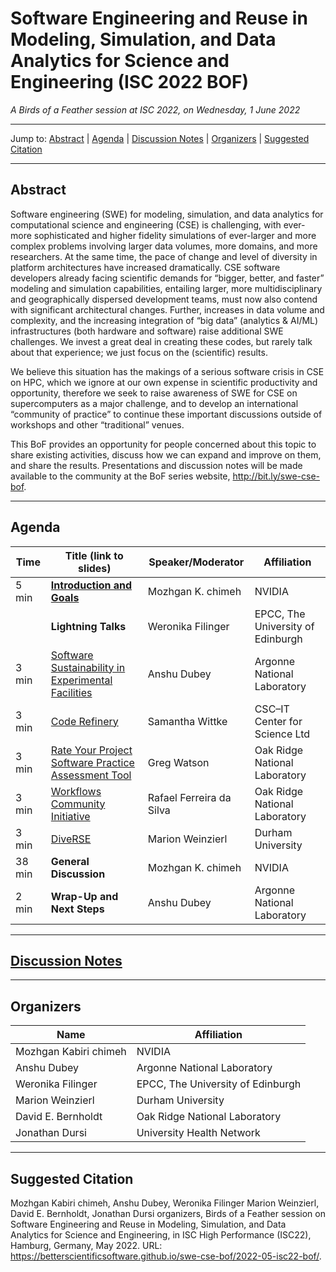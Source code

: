 # Software Engineering and Reuse in Modeling, Simulation, and Data Analytics for Science and Engineering (ISC 2022 BOF)

<!-- Before the event
*A Birds of a Feather session at ISC 2022*

* **When:** 2:30pm-3:30pm CEST Wednesday, 1 June 2022
* **Where:** Hall D, 2nd floor
 end of before event section -->

<!-- After the event -->
*A Birds of a Feather session at ISC 2022, on Wednesday, 1 June 2022*

---

Jump to: [Abstract](#abstract) \| [Agenda](#agenda) \| [Discussion Notes](#discussion-notes) \| [Organizers](#organizers) \|  [Suggested Citation](#suggested-citation)

---

## Abstract

Software engineering (SWE) for modeling, simulation, and data analytics for computational science and engineering (CSE) is challenging, with ever-more sophisticated and higher fidelity simulations of ever-larger and more complex problems involving larger data volumes, more domains, and more researchers. At the same time, the pace of change and level of diversity in platform architectures have increased dramatically. CSE software developers already facing scientific demands for “bigger, better, and faster” modeling and simulation capabilities, entailing larger, more multidisciplinary and geographically dispersed development teams, must now also contend with significant architectural changes. Further, increases in data volume and complexity, and the increasing integration of “big data” (analytics & AI/ML) infrastructures (both hardware and software) raise additional SWE challenges. We invest a great deal in creating these codes, but rarely talk about that experience; we just focus on the (scientific) results.

We believe this situation has the makings of a serious software crisis in CSE on HPC, which we ignore at our own expense in scientific productivity and opportunity, therefore we seek to raise awareness of SWE for CSE on supercomputers as a major challenge, and to develop an international “community of practice” to continue these important discussions outside of workshops and other “traditional” venues.

This BoF provides an opportunity for people concerned about this topic to share existing activities, discuss how we can expand and improve on them, and share the results. Presentations and discussion notes will be made available to the community at the BoF series website, <http://bit.ly/swe-cse-bof>.

---

## Agenda

| Time | Title (link to slides) | Speaker/Moderator | Affiliation
| -----|------------------------|-------------------|------------
| 5 min | **[Introduction and Goals](00-kchimeh-intro.pdf)** | Mozhgan K. chimeh | NVIDIA 
| | **Lightning Talks** | Weronika Filinger | EPCC, The University of Edinburgh
| 3 min | [Software Sustainability in Experimental Facilities](01-dubey-sustainability.pdf) | Anshu Dubey | Argonne National Laboratory
| 3 min | [Code Refinery](02-wittke-coderefinery.pdf) | Samantha Wittke | CSC–IT Center for Science Ltd
| 3 min | [Rate Your Project Software Practice Assessment Tool](03-watson-rateyourproject.pdf) | Greg Watson | Oak Ridge National Laboratory
| 3 min | [Workflows Community Initiative](04-ferreieadasilva-workflows.pdf) | Rafael Ferreira da Silva | Oak Ridge National Laboratory
| 3 min | [DiveRSE](05-weinzierl-diverse.pdf) | Marion Weinzierl | Durham University
| 38 min | **General Discussion** | Mozhgan K. chimeh | NVIDIA
| 2 min | **Wrap-Up and Next Steps** | Anshu Dubey | Argonne National Laboratory


---
<!-- Before the event 
## Discussion Notes

A link to a Google Doc for collaborative notetaking will be shared during the BoF.

After the BOF we'll publish the public summary here.
 end of before event section -->

<!-- After the event -->
## [Discussion Notes](bof-notes.md)

---
## Organizers

Name | Affiliation
-----|------------
Mozhgan Kabiri chimeh | NVIDIA
Anshu Dubey | Argonne National Laboratory
Weronika Filinger | EPCC, The University of Edinburgh
Marion Weinzierl | Durham University
David E. Bernholdt | Oak Ridge National Laboratory
Jonathan Dursi | University Health Network

---
## Suggested Citation

Mozhgan Kabiri chimeh,
Anshu Dubey,
Weronika Filinger
Marion Weinzierl,
David E. Bernholdt,
Jonathan Dursi 
organizers, Birds of a Feather session on
Software Engineering and Reuse in Modeling, Simulation, and Data
Analytics for Science and Engineering, in ISC High Performance (ISC22),
Hamburg, Germany, May 2022. URL:
<https://betterscientificsoftware.github.io/swe-cse-bof/2022-05-isc22-bof/>.